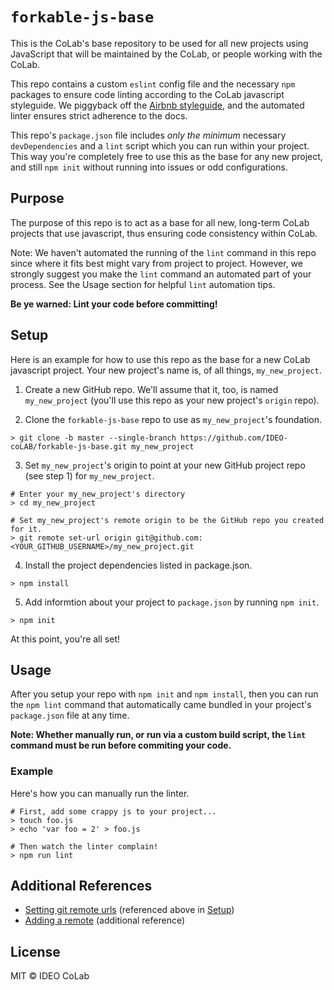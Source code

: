 # `forkable-js-base`

This is the CoLab's base repository to be used for all new projects using JavaScript that will be maintained by the CoLab, or people working with the CoLab.

This repo contains a custom `eslint` config file and the necessary `npm` packages to ensure code linting according to the CoLab javascript styleguide. We piggyback off the [Airbnb styleguide](https://github.com/airbnb/javascript), and the automated linter ensures strict adherence to the docs.

This repo's `package.json` file includes *only the minimum* necessary `devDependencies` and a `lint` script which you can run within your project. This way you're completely free to use this as the base for any new project, and still `npm init` without running into issues or odd configurations.

## Purpose

The purpose of this repo is to act as a base for all new, long-term CoLab projects that use javascript, thus ensuring code consistency within CoLab.

Note: We haven't automated the running of the `lint` command in this repo since where it fits best might vary from project to project. However, we strongly suggest you make the `lint` command an automated part of your process. See the Usage section for helpful `lint` automation tips.

**Be ye warned: Lint your code before committing!**

## Setup

Here is an example for how to use this repo as the base for a new CoLab javascript project. Your new project's name is, of all things, `my_new_project`.

1. Create a new GitHub repo. We'll assume that it, too, is named `my_new_project` (you'll use this repo as your new project's `origin` repo).

2. Clone the `forkable-js-base` repo to use as `my_new_project`'s foundation.

```shell
> git clone -b master --single-branch https://github.com/IDEO-coLAB/forkable-js-base.git my_new_project
```

3. Set `my_new_project`'s origin to point at your new GitHub project repo (see step 1) for `my_new_project`.

```shell
# Enter your my_new_project's directory
> cd my_new_project

# Set my_new_project's remote origin to be the GitHub repo you created for it.
> git remote set-url origin git@github.com:<YOUR_GITHUB_USERNAME>/my_new_project.git
```

4. Install the project dependencies listed in package.json.

```shell
> npm install
```

5. Add informtion about your project to `package.json` by running `npm init`.

```shell
> npm init
```

At this point, you're all set! 

## Usage

After you setup your repo with `npm init` and `npm install`, then you can run the `npm lint` command that automatically came bundled in your project's `package.json` file at any time.

**Note: Whether manually run, or run via a custom build script, the `lint` command must be run before commiting your code.**

### Example

Here's how you can manually run the linter.

```shell
# First, add some crappy js to your project...
> touch foo.js
> echo 'var foo = 2' > foo.js

# Then watch the linter complain!
> npm run lint
```

## Additional References

- [Setting git remote urls](https://help.github.com/articles/changing-a-remote-s-url/) (referenced above in [Setup](#setup))
- [Adding a remote](https://help.github.com/articles/adding-a-remote/) (additional reference)

## License

MIT © IDEO CoLab
